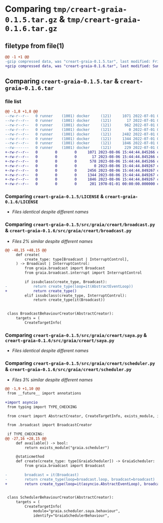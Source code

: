 # Comparing `tmp/creart-graia-0.1.5.tar.gz` & `tmp/creart-graia-0.1.6.tar.gz`

## filetype from file(1)

```diff
@@ -1 +1 @@
-gzip compressed data, was "creart-graia-0.1.5.tar", last modified: Fri Jul  1 04:21:13 2022, max compression
+gzip compressed data, was "creart-graia-0.1.6.tar", last modified: Sun Aug  6 15:44:59 2023, max compression
```

## Comparing `creart-graia-0.1.5.tar` & `creart-graia-0.1.6.tar`

### file list

```diff
@@ -1,8 +1,8 @@
--rw-r--r--   0 runner    (1001) docker     (121)     1071 2022-07-01 04:21:00.552307 creart-graia-0.1.5/LICENSE
--rw-r--r--   0 runner    (1001) docker     (121)       17 2022-07-01 04:21:00.552307 creart-graia-0.1.5/README.md
--rw-r--r--   0 runner    (1001) docker     (121)      962 2022-07-01 04:21:00.552307 creart-graia-0.1.5/pyproject.toml
--rw-r--r--   0 runner    (1001) docker     (121)        0 2022-07-01 04:21:00.552307 creart-graia-0.1.5/src/graia/creart/__init__.py
--rw-r--r--   0 runner    (1001) docker     (121)     2482 2022-07-01 04:21:00.552307 creart-graia-0.1.5/src/graia/creart/broadcast.py
--rw-r--r--   0 runner    (1001) docker     (121)     1344 2022-07-01 04:21:00.552307 creart-graia-0.1.5/src/graia/creart/saya.py
--rw-r--r--   0 runner    (1001) docker     (121)     1846 2022-07-01 04:21:00.552307 creart-graia-0.1.5/src/graia/creart/scheduler.py
--rw-------   0 runner    (1001) docker     (121)      229 2022-07-01 04:21:13.936357 creart-graia-0.1.5/PKG-INFO
+-rw-r--r--   0        0        0     1071 2023-08-06 15:44:44.845266 creart-graia-0.1.6/LICENSE
+-rw-r--r--   0        0        0       17 2023-08-06 15:44:44.845266 creart-graia-0.1.6/README.md
+-rw-r--r--   0        0        0      578 2023-08-06 15:44:44.845266 creart-graia-0.1.6/pyproject.toml
+-rw-r--r--   0        0        0        0 2023-08-06 15:44:44.849267 creart-graia-0.1.6/src/graia/creart/__init__.py
+-rw-r--r--   0        0        0     2456 2023-08-06 15:44:44.849267 creart-graia-0.1.6/src/graia/creart/broadcast.py
+-rw-r--r--   0        0        0     1344 2023-08-06 15:44:44.849267 creart-graia-0.1.6/src/graia/creart/saya.py
+-rw-r--r--   0        0        0     1846 2023-08-06 15:44:44.849267 creart-graia-0.1.6/src/graia/creart/scheduler.py
+-rw-r--r--   0        0        0      201 1970-01-01 00:00:00.000000 creart-graia-0.1.6/PKG-INFO
```

### Comparing `creart-graia-0.1.5/LICENSE` & `creart-graia-0.1.6/LICENSE`

 * *Files identical despite different names*

### Comparing `creart-graia-0.1.5/src/graia/creart/broadcast.py` & `creart-graia-0.1.6/src/graia/creart/broadcast.py`

 * *Files 2% similar despite different names*

```diff
@@ -48,15 +48,15 @@
     def create(
         create_type: type[Broadcast | InterruptControl],
     ) -> Broadcast | InterruptControl:
         from graia.broadcast import Broadcast
         from graia.broadcast.interrupt import InterruptControl
 
         if issubclass(create_type, Broadcast):
-            return create_type(loop=it(AbstractEventLoop))
+            return create_type()
         elif issubclass(create_type, InterruptControl):
             return create_type(it(Broadcast))
 
 
 class BroadcastBehaviourCreator(AbstractCreator):
     targets = (
         CreateTargetInfo(
```

### Comparing `creart-graia-0.1.5/src/graia/creart/saya.py` & `creart-graia-0.1.6/src/graia/creart/saya.py`

 * *Files identical despite different names*

### Comparing `creart-graia-0.1.5/src/graia/creart/scheduler.py` & `creart-graia-0.1.6/src/graia/creart/scheduler.py`

 * *Files 3% similar despite different names*

```diff
@@ -1,9 +1,10 @@
 from __future__ import annotations
 
+import asyncio
 from typing import TYPE_CHECKING
 
 from creart import AbstractCreator, CreateTargetInfo, exists_module, it, mixin
 
 from .broadcast import BroadcastCreator
 
 if TYPE_CHECKING:
@@ -27,16 +28,15 @@
     def available() -> bool:
         return exists_module("graia.scheduler")
 
     @staticmethod
     def create(create_type: type[GraiaScheduler]) -> GraiaScheduler:
         from graia.broadcast import Broadcast
 
-        broadcast = it(Broadcast)
-        return create_type(loop=broadcast.loop, broadcast=broadcast)
+        return create_type(loop=it(asyncio.AbstractEventLoop), broadcast=it(Broadcast))
 
 
 class SchedulerBehaviourCreator(AbstractCreator):
     targets = (
         CreateTargetInfo(
             module="graia.scheduler.saya.behaviour",
             identify="GraiaSchedulerBehaviour",
```

